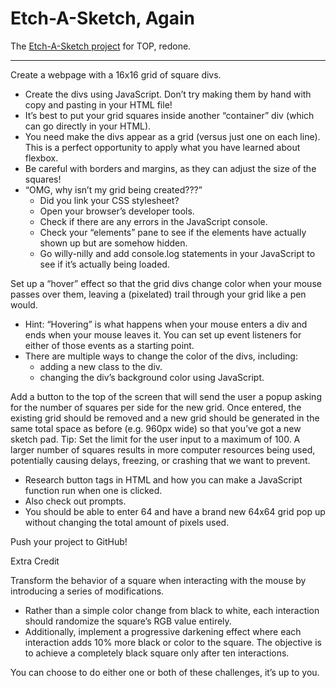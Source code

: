# Etch-A-Sketch, Again

The [Etch-A-Sketch project](https://www.theodinproject.com/lessons/foundations-etch-a-sketch) for TOP, redone.

- - - -

Create a webpage with a 16x16 grid of square divs.
* Create the divs using JavaScript. Don’t try making them by hand with copy and pasting in your HTML file!
* It’s best to put your grid squares inside another “container” div (which can go directly in your HTML).
* You need make the divs appear as a grid (versus just one on each line). This is a perfect opportunity to apply what you have learned about flexbox.
* Be careful with borders and margins, as they can adjust the size of the squares!
* “OMG, why isn’t my grid being created???”
  * Did you link your CSS stylesheet?
  * Open your browser’s developer tools.
  * Check if there are any errors in the JavaScript console.
  * Check your “elements” pane to see if the elements have actually shown up but are somehow hidden.
  * Go willy-nilly and add console.log statements in your JavaScript to see if it’s actually being loaded.

Set up a “hover” effect so that the grid divs change color when your mouse passes over them, leaving a (pixelated) trail through your grid like a pen would.
* Hint: “Hovering” is what happens when your mouse enters a div and ends when your mouse leaves it. You can set up event listeners for either of those events as a starting point.
* There are multiple ways to change the color of the divs, including:
  * adding a new class to the div.
  * changing the div’s background color using JavaScript.

Add a button to the top of the screen that will send the user a popup asking for the number of squares per side for the new grid. Once entered, the existing grid should be removed and a new grid should be generated in the same total space as before (e.g. 960px wide) so that you’ve got a new sketch pad. Tip: Set the limit for the user input to a maximum of 100. A larger number of squares results in more computer resources being used, potentially causing delays, freezing, or crashing that we want to prevent.
* Research button tags in HTML and how you can make a JavaScript function run when one is clicked.
* Also check out prompts.
* You should be able to enter 64 and have a brand new 64x64 grid pop up without changing the total amount of pixels used.

Push your project to GitHub!

Extra Credit

Transform the behavior of a square when interacting with the mouse by introducing a series of modifications.
* Rather than a simple color change from black to white, each interaction should randomize the square’s RGB value entirely.
* Additionally, implement a progressive darkening effect where each interaction adds 10% more black or color to the square. The objective is to achieve a completely black square only after ten interactions.

You can choose to do either one or both of these challenges, it’s up to you.